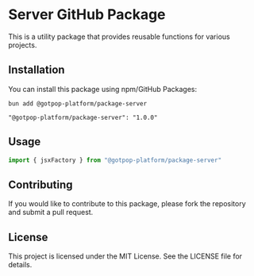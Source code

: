 # Server GitHub Package

This is a utility package that provides reusable functions for various projects.

## Installation

You can install this package using npm/GitHub Packages:

```
bun add @gotpop-platform/package-server
```

```
"@gotpop-platform/package-server": "1.0.0"
```

## Usage

```typescript
import { jsxFactory } from "@gotpop-platform/package-server"
```

## Contributing

If you would like to contribute to this package, please fork the repository and submit a pull request.

## License

This project is licensed under the MIT License. See the LICENSE file for details.